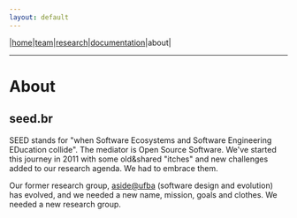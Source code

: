 ```yaml
---
layout: default
---
```


|[home](./index.md)|[team](./team)|[research](./research)|[documentation](./docs)|about|

* * *

# About 

## seed.br
 
SEED stands for "when Software Ecosystems and Software Engineering EDucation collide". 
The mediator is Open Source Software. 
We've started this journey in 2011 with some old&shared "itches" and new challenges added to our research agenda. 
We had to embrace them.

Our former research group, [aside@ufba](http://aside.dcc.ufba.br/) (software design and evolution) has evolved, 
and we needed a new name, mission, goals and clothes. 
We needed a new research group.
